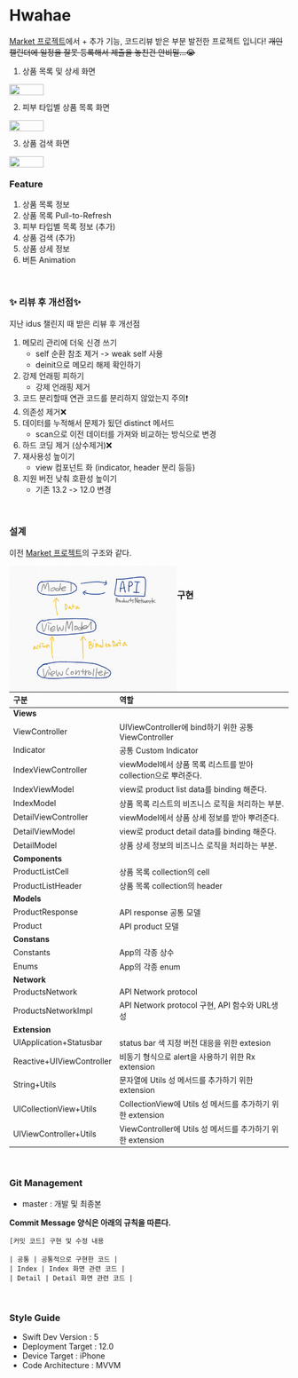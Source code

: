 # Hwahae

[Market 프로젝트](https://github.com/HyopangWorld/Market)에서 + 추가 기능, 코드리뷰 받은 부분 발전한 프로젝트 입니다!
~~개인 캘린더에 일정을 잘못 등록해서 제출을 놓친건 안비밀...😭~~

1. 상품 목록 및 상세 화면

<img src="./Contents/pullToReload.gif" width="35%" height="35%" style="float:left"/>

<br>

2. 피부 타입별 상품 목록 화면

<img src="./Contents/search.gif" width="35%" height="35%" style="float:left"/>

<br>

3. 상품 검색 화면

<img src="./Contents/skinType.gif" width="35%" height="35%" style="float:left"/>

<br>

###  Feature
1. 상품 목록 정보
2. 상품 목록 Pull-to-Refresh
3. 피부 타입별 목록 정보 (추가)
4. 상품 검색 (추가)
5. 상품 상세 정보
6. 버튼 Animation

<br>

### ✨ 리뷰 후 개선점✨
지난 idus 챌린지 때 받은 리뷰 후 개선점
<br>
1. 메모리 관리에 더욱 신경 쓰기 
     - self 순환 참조 제거 -> weak self 사용
     - deinit으로 메모리 해제 확인하기
2. 강제 언래핑 피하기
    - 강제 언래핑 제거
3. 코드 분리할때 연관 코드를 분리하지 않았는지 주의❗️
4. 의존성 제거❌
5. 데이터를 누적해서 문제가 됬던 distinct 메서드
    - scan으로 이전 데이터를 가져와 비교하는 방식으로 변경
6. 하드 코딩 제거 (상수제거)❌
7. 재사용성 높이기
    - view 컴포넌트 화 (indicator, header  분리 등등)
8. 지원 버전 낮춰 호환성 높이기
    - 기존 13.2 -> 12.0 변경

<br>

### 설계

이전 [Market 프로젝트](https://github.com/HyopangWorld/Market/blob/master/README.md#%EC%84%A4%EA%B3%84)의 구조와 같다.

<img src="./Contents/architecture.jpeg" width="60%" height="60%" style="float:left"/>

<br>

### 구현

| **구분** |   **역할**   |
| :------------- | :--------------- |
| **Views** |
|       ViewController       |       UIViewController에 bind하기 위한 공통 ViewController        |
|       Indicator       |       공통  Custom Indicator        |
|       IndexViewController       |       viewModel에서 상품 목록 리스트를 받아 collection으로 뿌려준다.        |
|       IndexViewModel       |       view로 product list data를 binding 해준다.        |
|       IndexModel       |       상품 목록 리스트의 비즈니스 로직을 처리하는 부분.        |
|       DetailViewController       |      viewModel에서 상품 상세 정보를 받아 뿌려준다.        |
|       DetailViewModel       |       view로 product detail data를 binding 해준다.        |
|       DetailModel       |       상품 상세 정보의 비즈니스 로직을 처리하는 부분.         |
| **Components** |
|       ProductListCell       |       상품 목록 collection의 cell        |
|       ProductListHeader       |       상품 목록 collection의 header       |
| **Models** |
|       ProductResponse       |       API response 공통 모델        |
|       Product       |       API product 모델       |
| **Constans** |
|       Constants       |       App의 각종 상수        |
|       Enums       |       App의 각종 enum        |
| **Network** |
|       ProductsNetwork       |       API Network protocol        |
|       ProductsNetworkImpl       |      API Network protocol 구현, API 함수와 URL생성       |
| **Extension** |
|       UIApplication+Statusbar       |       status bar 색 지정 버전 대응을 위한 extesion       |
|       Reactive+UIViewController       |       비동기 형식으로 alert을 사용하기 위한 Rx extension        |
|       String+Utils       |       문자열에 Utils 성 메서드를 추가하기 위한 extension        |
|       UICollectionView+Utils       |       CollectionView에 Utils 성 메서드를 추가하기 위한 extension        |
|       UIViewController+Utils       |       ViewController에 Utils 성 메서드를 추가하기 위한 extension        |

<br>

### Git Management

- master : 개발 및 최종본

**Commit Message 양식은 아래의 규칙을 따른다.**  

```
[커밋 코드] 구현 및 수정 내용

| 공통 | 공통적으로 구현한 코드 |
| Index | Index 화면 관련 코드 |
| Detail | Detail 화면 관련 코드 |
```
<br>

### Style Guide

- Swift Dev Version : 5
- Deployment Target : 12.0
- Device Target : iPhone
- Code Architecture : MVVM
